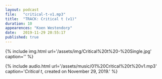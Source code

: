 ```yaml
---
layout: podcast
file:   "critical-t-v1.mp3"
title:  "TRACK: Critical t (v1)"
duration: 10
appearences: "Koen Westendorp"
date:   2019-11-29 20:55:17
published: true
---
```


{% include img.html url='/assets/img/Critical%20t%20-%20Single.jpg' caption='' %}

{% include audio.html url='/assets/music/01%20Critical%20t%20v1.mp3' caption='<i>Critical t</i>, created on November 29, 2019.' %}
